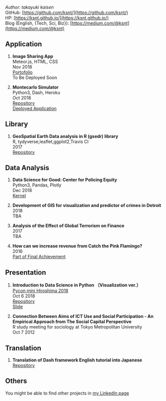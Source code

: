 *Author: takayuki kaisen*  
GitHub: [https://github.com/ksnt/](https://github.com/ksnt/)  
HP: [https://ksnt.github.io/](https://ksnt.github.io/)  
Blog (English, {Tech, Sci, Biz}): [https://medium.com/@ksnt](https://medium.com/@ksnt)  

## Application

1. **Image Sharing App**  
Meteor.js, HTML, CSS  
Nov 2018  
[Portofolio](https://drive.google.com/open?id=1AJRBfhP7pum2gIy194nPfGPxtdYR8gPe)  
To Be Deployed Soon  

1. **Montecarlo Simulator**  
Python3, Dash, Heroku  
Oct 2018  
[Repository](https://github.com/ksnt/pycon_hiro_2018/tree/master/code/montecarlo)  
[Deployed Application](https://montecarlo-dash-app.herokuapp.com/)

## Library

1. **GeoSpatial Earth Data analysis in R (gsedr) library**  
R, tydyverse,leaflet,ggplot2,Travis CI    
2017  
[Repository](https://github.com/ksnt/gsedr)  

## Data Analysis

1. **Data Science for Good: Center for Policing Equity**  
Python3, Pandas, Plotly  
Dec 2018  
[Kernel](https://www.kaggle.com/ksn0215/measurement-of-justice-in-boston)  

1. **Development of GIS for visualization and predictor of crimes in Detroit**  
2018  
TBA  

1. **Analysis of the Effect of Global Terrorism on Finance**  
2017  
TBA

1. **How can we increase revenue from Catch the Pink Flamingo?**  
2016  
[Part of Final Achievement](https://drive.google.com/open?id=0Bwpo8iEJDg72NWl6THd4S0EyQ1U)


## Presentation

1. **Introduction to Data Science in Python （Visualization ver.）**  
    [Pycon mini Hiroshima 2018](https://hiroshima.pycon.jp/2018/)  
    Oct 6 2018  
    [Repository](https://github.com/ksnt/pycon_hiro_2018)  
    [Slide](https://www.slideshare.net/ksnt/pyconmini-hiroshima-2018-118202503)  
    
1. **Connection Between Aims of ICT Use and Social Participation - An Empirical Approach from The Social Capital Perspective**  
   R study meeting for sociology at Tokyo Metropolitan University  
   Oct 7 2012

## Translation

1. **Translation of Dash framework English tutorial into Japanese**  
    [Repository](https://github.com/ksnt/Dash_Translation_into_Japanese)
    
## Others

You might be able to find other projects in [my LinkedIn page](https://jp.linkedin.com/in/takayuki-kaisen-9b4710105)  
